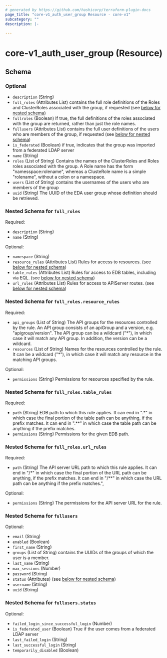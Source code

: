 ```yaml
---
# generated by https://github.com/hashicorp/terraform-plugin-docs
page_title: "core-v1_auth_user_group Resource - core-v1"
subcategory: ""
description: |-
  
---
```


# core-v1_auth_user_group (Resource)





<!-- schema generated by tfplugindocs -->
## Schema

### Optional

- `description` (String)
- `full_roles` (Attributes List) contains the full role definitions of the Roles and ClusterRoles associated with the group, if requested (see [below for nested schema](#nestedatt--full_roles))
- `fullroles` (Boolean) If true, the full definitions of the roles associated with the group
are returned, rather than just the role names.
- `fullusers` (Attributes List) contains the full user definitions of the users who are members of the group, if requested (see [below for nested schema](#nestedatt--fullusers))
- `is_federated` (Boolean) if true, indicates that the group was imported from a federated LDAP server
- `name` (String)
- `roles` (List of String) Contains the names of the ClusterRoles and Roles roles associated with the group.
A Role name has the form "namesspace:rolename", whereas a ClusteRole name is a
simple "rolename", without a colon or a namespace.
- `users` (List of String) contains the usernames of the users who are members of the group
- `uuid` (String) The UUID of the EDA user group whose definition should be retrieved.

<a id="nestedatt--full_roles"></a>
### Nested Schema for `full_roles`

Required:

- `description` (String)
- `name` (String)

Optional:

- `namespace` (String)
- `resource_rules` (Attributes List) Rules for access to resources. (see [below for nested schema](#nestedatt--full_roles--resource_rules))
- `table_rules` (Attributes List) Rules for access to EDB tables, including via EQL. (see [below for nested schema](#nestedatt--full_roles--table_rules))
- `url_rules` (Attributes List) Rules for access to APIServer routes. (see [below for nested schema](#nestedatt--full_roles--url_rules))

<a id="nestedatt--full_roles--resource_rules"></a>
### Nested Schema for `full_roles.resource_rules`

Required:

- `api_groups` (List of String) The API groups for the resources controlled by the rule.
An API group consists of an apiGroup and a version, e.g. "apigroup/version".
The API group can be a wildcard ("*"), in which case it will match any API group.
In addition, the version can be a wildcard.
- `resources` (List of String) Names for the resources controlled by the rule.
It can be a wildcard ("*"), in which case it will match any resource
in the matching API groups.

Optional:

- `permissions` (String) Permissions for resources specified by the rule.


<a id="nestedatt--full_roles--table_rules"></a>
### Nested Schema for `full_roles.table_rules`

Required:

- `path` (String) EDB path to which this rule applies. It can end in ".*"
in which case the final portion of the table path can be anything, if the
prefix matches. It can end in ".**" in which case the table path can be
anything if the prefix matches.
- `permissions` (String) Permissions for the given EDB path.


<a id="nestedatt--full_roles--url_rules"></a>
### Nested Schema for `full_roles.url_rules`

Required:

- `path` (String) The API server URL path to which this rule applies. It can end in "/*"
in which case the final portion of the URL path can be anything, if the
prefix matches. It can end in "/**" in which case the URL path can be
anything if the prefix matches.",

Optional:

- `permissions` (String) The permissions for the API server URL for the rule.



<a id="nestedatt--fullusers"></a>
### Nested Schema for `fullusers`

Optional:

- `email` (String)
- `enabled` (Boolean)
- `first_name` (String)
- `groups` (List of String) contains the UUIDs of the groups of which the user is a member.
- `last_name` (String)
- `max_sessions` (Number)
- `password` (String)
- `status` (Attributes) (see [below for nested schema](#nestedatt--fullusers--status))
- `username` (String)
- `uuid` (String)

<a id="nestedatt--fullusers--status"></a>
### Nested Schema for `fullusers.status`

Optional:

- `failed_login_since_successful_login` (Number)
- `is_federated_user` (Boolean) True if the user comes from a federated LDAP server
- `last_failed_login` (String)
- `last_successful_login` (String)
- `temporarily_disabled` (Boolean)
